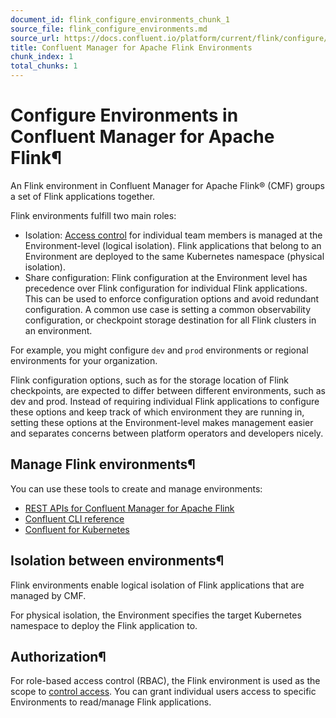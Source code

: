 ```yaml
---
document_id: flink_configure_environments_chunk_1
source_file: flink_configure_environments.md
source_url: https://docs.confluent.io/platform/current/flink/configure/environments.html
title: Confluent Manager for Apache Flink Environments
chunk_index: 1
total_chunks: 1
---
```


# Configure Environments in Confluent Manager for Apache Flink¶

An Flink environment in Confluent Manager for Apache Flink® (CMF) groups a set of Flink applications together.

Flink environments fulfill two main roles:

  * Isolation: [Access control](access-control.html#cmf-access-control) for individual team members is managed at the Environment-level (logical isolation). Flink applications that belong to an Environment are deployed to the same Kubernetes namespace (physical isolation).
  * Share configuration: Flink configuration at the Environment level has precedence over Flink configuration for individual Flink applications. This can be used to enforce configuration options and avoid redundant configuration. A common use case is setting a common observability configuration, or checkpoint storage destination for all Flink clusters in an environment.

For example, you might configure `dev` and `prod` environments or regional environments for your organization.

Flink configuration options, such as for the storage location of Flink checkpoints, are expected to differ between different environments, such as dev and prod. Instead of requiring individual Flink applications to configure these options and keep track of which environment they are running in, setting these options at the Environment-level makes management easier and separates concerns between platform operators and developers nicely.

## Manage Flink environments¶

You can use these tools to create and manage environments:

  * [REST APIs for Confluent Manager for Apache Flink](../clients-api/rest.html#af-rest-api)
  * [Confluent CLI reference](/confluent-cli/current/command-reference/flink/index.html)
  * [Confluent for Kubernetes](../clients-api/flink-cfk.html#cmf-cfk)

## Isolation between environments¶

Flink environments enable logical isolation of Flink applications that are managed by CMF.

For physical isolation, the Environment specifies the target Kubernetes namespace to deploy the Flink application to.

## Authorization¶

For role-based access control (RBAC), the Flink environment is used as the scope to [control access](../../security/authorization/acls/overview.html#acls-authorization). You can grant individual users access to specific Environments to read/manage Flink applications.
